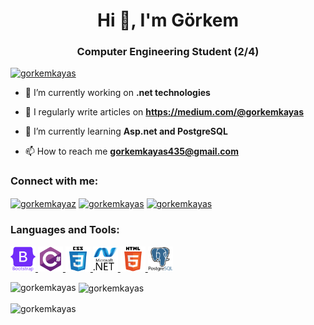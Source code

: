 <h1 align="center">Hi 👋, I'm Görkem</h1>
<h3 align="center">Computer Engineering Student (2/4)</h3>

<p align="left"> <a href="https://github.com/ryo-ma/github-profile-trophy"><img src="https://github-profile-trophy.vercel.app/?username=gorkemkayas" alt="gorkemkayas" /></a> </p>

- 🔭 I’m currently working on **.net technologies**

- 📝 I regularly write articles on **https://medium.com/@gorkemkayas**

- 🌱 I’m currently learning **Asp.net and PostgreSQL**

- 📫 How to reach me **gorkemkayas435@gmail.com**

<h3 align="left">Connect with me:</h3>
<p align="left">
<a href="https://twitter.com/gorkemkayaz" target="blank"><img align="center" src="https://raw.githubusercontent.com/rahuldkjain/github-profile-readme-generator/master/src/images/icons/Social/twitter.svg" alt="gorkemkayaz" height="30" width="40" /></a>
<a href="https://linkedin.com/in/gorkemkayas" target="blank"><img align="center" src="https://raw.githubusercontent.com/rahuldkjain/github-profile-readme-generator/master/src/images/icons/Social/linked-in-alt.svg" alt="gorkemkayas" height="30" width="40" /></a>
<a href="https://medium.com/gorkemkayas" target="blank"><img align="center" src="https://raw.githubusercontent.com/rahuldkjain/github-profile-readme-generator/master/src/images/icons/Social/medium.svg" alt="gorkemkayas" height="30" width="40" /></a>
</p>

<h3 align="left">Languages and Tools:</h3>
<p align="left"> <a href="https://getbootstrap.com" target="_blank" rel="noreferrer"> <img src="https://raw.githubusercontent.com/devicons/devicon/master/icons/bootstrap/bootstrap-plain-wordmark.svg" alt="bootstrap" width="40" height="40"/> </a> <a href="https://www.w3schools.com/cs/" target="_blank" rel="noreferrer"> <img src="https://raw.githubusercontent.com/devicons/devicon/master/icons/csharp/csharp-original.svg" alt="csharp" width="40" height="40"/> </a> <a href="https://www.w3schools.com/css/" target="_blank" rel="noreferrer"> <img src="https://raw.githubusercontent.com/devicons/devicon/master/icons/css3/css3-original-wordmark.svg" alt="css3" width="40" height="40"/> </a> <a href="https://dotnet.microsoft.com/" target="_blank" rel="noreferrer"> <img src="https://raw.githubusercontent.com/devicons/devicon/master/icons/dot-net/dot-net-original-wordmark.svg" alt="dotnet" width="40" height="40"/> </a> <a href="https://www.w3.org/html/" target="_blank" rel="noreferrer"> <img src="https://raw.githubusercontent.com/devicons/devicon/master/icons/html5/html5-original-wordmark.svg" alt="html5" width="40" height="40"/> </a> <a href="https://www.postgresql.org" target="_blank" rel="noreferrer"> <img src="https://raw.githubusercontent.com/devicons/devicon/master/icons/postgresql/postgresql-original-wordmark.svg" alt="postgresql" width="40" height="40"/> </a> </p>

<p><img align="left" src="https://github-readme-stats.vercel.app/api/top-langs?username=gorkemkayas&show_icons=true&locale=en&layout=compact" alt="gorkemkayas" /></p>

<p>&nbsp;<img align="center" src="https://github-readme-stats.vercel.app/api?username=gorkemkayas&show_icons=true&locale=en" alt="gorkemkayas" /></p>

<p><img align="center" src="https://github-readme-streak-stats.herokuapp.com/?user=gorkemkayas&" alt="gorkemkayas" /></p>

